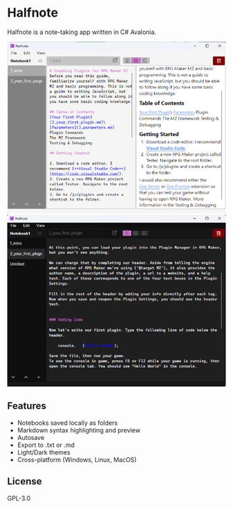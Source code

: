# Halfnote
Halfnote is a note-taking app written in C# Avalonia.

![screen1](Screenshots/screen1.png)
![screen2](Screenshots/screen2.png)

## Features
- Notebooks saved locally as folders
- Markdown syntax highlighting and preview
- Autosave
- Export to .txt or .md
- Light/Dark themes
- Cross-platform (Windows, Linux, MacOS)

## License
GPL-3.0